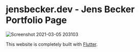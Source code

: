 # jensbecker.dev - Jens Becker Portfolio Page

![Screenshot 2021-03-05 203103](https://user-images.githubusercontent.com/20878653/110164489-b90a9180-7df1-11eb-87cc-ebf63c7ad99d.png)

This website is completely built with [Flutter](https://flutter.dev).
